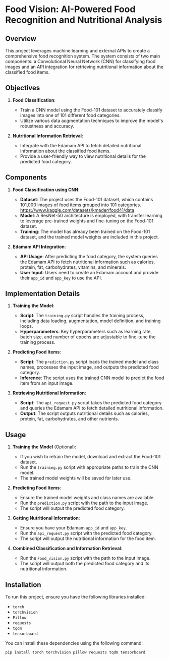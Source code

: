 # Food Vision: AI-Powered Food Recognition and Nutritional Analysis

## Overview

This project leverages machine learning and external APIs to create a comprehensive food recognition system. The system consists of two main components: a Convolutional Neural Network (CNN) for classifying food images and an API integration for retrieving nutritional information about the classified food items.

## Objectives

1. **Food Classification**:
    - Train a CNN model using the Food-101 dataset to accurately classify images into one of 101 different food categories.
    - Utilize various data augmentation techniques to improve the model's robustness and accuracy.

2. **Nutritional Information Retrieval**:
    - Integrate with the Edamam API to fetch detailed nutritional information about the classified food items.
    - Provide a user-friendly way to view nutritional details for the predicted food category.

## Components

1. **Food Classification using CNN**:
    - **Dataset**: The project uses the Food-101 dataset, which contains 101,000 images of food items grouped into 101 categories.     
      https://www.kaggle.com/datasets/kmader/food41/data
    - **Model**: A ResNet-50 architecture is employed, with transfer learning to leverage pre-trained weights and fine-tuning on the Food-101 dataset.
    - **Training**: The model has already been trained on the Food-101 dataset, and the trained model weights are included in this project.

2. **Edamam API Integration**:
    - **API Usage**: After predicting the food category, the system queries the Edamam API to fetch nutritional information such as calories, protein, fat, carbohydrates, vitamins, and minerals.
    - **User Input**: Users need to create an Edamam account and provide their `app_id` and `app_key` to use the API.

## Implementation Details

1. **Training the Model**:
    - **Script**: The `training.py` script handles the training process, including data loading, augmentation, model definition, and training loops.
    - **Hyperparameters**: Key hyperparameters such as learning rate, batch size, and number of epochs are adjustable to fine-tune the training process.

2. **Predicting Food Items**:
    - **Script**: The `prediction.py` script loads the trained model and class names, processes the input image, and outputs the predicted food category.
    - **Inference**: The script uses the trained CNN model to predict the food item from an input image.

3. **Retrieving Nutritional Information**:
    - **Script**: The `api_request.py` script takes the predicted food category and queries the Edamam API to fetch detailed nutritional information.
    - **Output**: The script outputs nutritional details such as calories, protein, fat, carbohydrates, and other nutrients.

## Usage

1. **Training the Model** (Optional):
    - If you wish to retrain the model, download and extract the Food-101 dataset.
    - Run the `training.py` script with appropriate paths to train the CNN model.
    - The trained model weights will be saved for later use.

2. **Predicting Food Items**:
    - Ensure the trained model weights and class names are available.
    - Run the `prediction.py` script with the path to the input image.
    - The script will output the predicted food category.

3. **Getting Nutritional Information**:
    - Ensure you have your Edamam `app_id` and `app_key`.
    - Run the `api_request.py` script with the predicted food category.
    - The script will output the nutritional information for the food item.
      
4. **Combined Classification and Information Retrieval**:
    - Run the `Food_vision.py` script with the path to the input image.
    - The script will output both the predicted food category and its nutritional information.

## Installation

To run this project, ensure you have the following libraries installed:
- `torch`
- `torchvision`
- `Pillow`
- `requests`
- `tqdm`
- `tensorboard`

You can install these dependencies using the following command:

```bash
pip install torch torchvision pillow requests tqdm tensorboard
